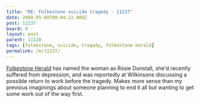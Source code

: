 ```yaml
---
title: "RE: Folkestone suicide tragedy - 11237"
date: 2008-05-08T08:04:22.000Z
post: 11237
board: 8
layout: post
parent: 11228
tags: [folkestone, suicide, tragedy, folkestone herald]
permalink: /m/11237/
---
```

<a href="/wiki/folkestone+herald">Folkestone Herald</a> has named the woman as Rosie Dunstall, she'd recently suffered from depression, and was reportedly at Wilkinsons discussing a possible return to work before the tragedy. Makes more sense than my previous imaginings about someone planning to end it all but wanting to get some work out of the way first.

